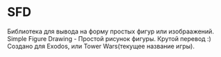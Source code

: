 # SFD
Библиотека для вывода на форму простых фигур или изобраажений.  
Simple Figure Drawing - Простой рисунок фигуры. Крутой перевод :)  
Создано для Exodos, или Tower Wars(текущее название игры).
